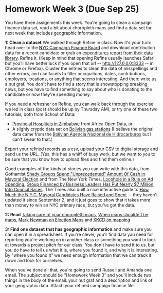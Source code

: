# Homework Week 3 (Due Sep 25)

You have three assignments this week. You're going to clean a campaign finance data set, read a bit about choropleth maps and find a data set for next week that includes geographic information. <!--more-->

**1: Clean a dataset** We walked through Refine in class. Now it's your turn: head over to the [NYC Campaign Finance Board][1] and download contribution data for a recent candidate or grab an [expenditures report from their data library][2]. Refine it. (Keep in mind that opening Refine usually launches Safari, but you'll have better luck if you open that url -- http://127.0.0.0:3333 -- in Chrome or Firefox). Cluster the entries to clean the data of misspellings and other errors, and use facets to filter occupations, dates, contributions, employers, locations, or anything that seems interesting. And then: write us a nut graf. You don't have to find a story that is showstopping breaking news, but you have to find something to say about who is donating to the candidate or how they're spending money.

If you need a refresher on Refine, you can walk back through the exercise we led in class (post should be up by Thursday AM), or try one of these two tutorials, both from School of Data:

*   [Provincial Hosplitals in Zimbabwe][3] from Africa Open Data, or 
*   A slighly cryptic data set on [Bolivian gas stations][4] (I believe the original data came from the [Bolivian Agencia Nacional de Hidrocarburos][5] but I can't swear to that.)

Export your refined records as a csv, upload your CSV to digital storage and send us the URL. (Yes, this has a whiff of busy work, but we want to you to be sure that you know how to upload files and find them online.)

Good examples of the kinds of stories you can write with this data, from Gothamist [Shady Groups Spend "Unprecedented" Amount Of Cash In Mayoral Election][6] and from The New York Times, [Loophole in a Rule on Ad Spending][7], [Group Financed by Business Leaders Has Put Nearly $7 Million Into Council Races][8]. The Times also built a nice interactive guide to [How Much the N.Y.C. Mayoral Candidates Have Raised and Spent][9] -- they haven't updated it since September 2, and it just goes to show that it takes more than money to win an NYC primary race, but you've got the data.

**2: Read** [Taking care of your choropleth maps][10], [When maps shouldn't be maps][12], [Mark Newman on Election Maps][12]  and [XKCD on mapping][11]

**3: Find one dataset that has geographic information** and make sure you can open it in a spreadsheet. If you're clever, you'll find data you need for reporting you're working on in another class or something you want to look at towards a project pitch for our class. You don't have to send it to us, but you do have to tell us what it is, where you found it, and why it is interesting. By "where you found it" we need enough information that we can track it down and look for ourselves.

When you've done all that, you're going to send Russell and Amanda one email. The subject should be "Homework Week 3" and you'll include two things in the body of the email: your nut graf and a description and link of your geographic data. Attach your refined campaign finance file.

 [1]: http://www.nyccfb.info/searchabledb/
 [2]: http://www.nyccfb.info/DataLibrary/?sm=press_dlb
 [3]: http://schoolofdata.org/handbook/recipes/cleaning-data-with-refine/
 [4]: https://docs.google.com/document/d/11gF1_4dbXWnI3VEm5NMdm2cBtL6Pg3iV6ZLlSg5FaT4/edit
 [5]: http://www.anh.gob.bo/index.php?area=Drc_eesscl
 [6]: http://gothamist.com/2013/09/16/shady_groups_spend_unprecedented_am.php
 [7]: http://www.nytimes.com/2013/07/19/nyregion/loophole-in-a-rule-on-ad-spending.html
 [8]: http://www.nytimes.com/2013/09/06/nyregion/group-financed-by-business-leaders-has-put-nearly-7-million-into-council-races.html
 [9]: http://www.nytimes.com/interactive/2013/03/16/nyregion/how-much-the-nyc-mayoral-candidates-have-raised-and-spent.html
 [10]: http://vis4.net/blog/posts/choropleth-maps/
 [11]: http://xkcd.com/1138/
 [12]: http://www.ericson.net/content/2011/10/when-maps-shouldnt-be-maps/ 
 [13]: http://www-personal.umich.edu/~mejn/election/2012/
